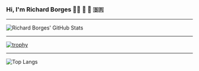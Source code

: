 ### Hi, I'm Richard Borges :person_bald: 👋 :musical_score: :brazil:

---

![Richard Borges' GitHub Stats](https://github-readme-streak-stats.herokuapp.com/?user=richardborgesdev&border=e4e2e2&theme=dark)

---

[![trophy](https://github-profile-trophy.vercel.app/?username=richardborgesdev&theme=nord&column=3&margin-w=15&margin-h=15)](https://github.com/ryo-ma/github-profile-trophy)

---

![Top Langs](https://github-readme-stats.vercel.app/api/top-langs/?username=richardborgesdev&theme=dark)
